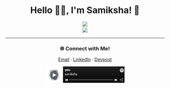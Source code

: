 <div align="center">
  
  # Hello 👋🏽, I'm Samiksha! 🦦

  <img src = "https://github-readme-stats.vercel.app/api?username=slingann&show_icons=true&include_all_commits=true&border_radius=20px&theme=graywhite" width="400">
  <br>
  <img src = "https://github-readme-stats.vercel.app/api/top-langs/?username=slingann&layout=compact&border_radius=20px&theme=graywhite&custom_title=Samiksha's+Top+Languages" width="400">

  ---
  ### 🌐 Connect with Me!
  [Email](mailto:slingan01@gmail.com)  ∙  [LinkedIn](https://www.linkedin.com/in/samikshalingan/)  ∙  [Devpost](https://devpost.com/slingan)

  [<img src="spotify-ss.jpg" width="250">](https://open.spotify.com/playlist/1OxnUgSfjKRJ4VzWTrGrUk?si=16525aab4f9d49a6)
  
</div>
